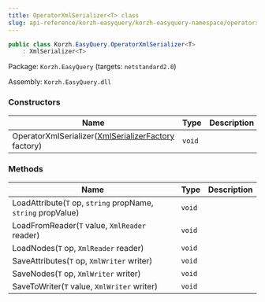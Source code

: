 ```yaml
---
title: OperatorXmlSerializer<T> class
slug: api-reference/korzh-easyquery/korzh-easyquery-namespace/operatorxmlserializer-t--class
---
```

```csharp
public class Korzh.EasyQuery.OperatorXmlSerializer<T>
    : XmlSerializer<T>

```
Package: `Korzh.EasyQuery` (targets: `netstandard2.0`)

Assembly: `Korzh.EasyQuery.dll`

### Constructors

| Name | Type | Description | 
| --- | --- | --- | 
| OperatorXmlSerializer([XmlSerializerFactory](/api-reference/korzh-easyquery/korzh-easyquery-namespace/xmlserializerfactory-class) factory) | `void` |  | 


### Methods

| Name | Type | Description | 
| --- | --- | --- | 
| LoadAttribute(`T` op, `string` propName, `string` propValue) | `void` |  | 
| LoadFromReader(`T` value, `XmlReader` reader) | `void` |  | 
| LoadNodes(`T` op, `XmlReader` reader) | `void` |  | 
| SaveAttributes(`T` op, `XmlWriter` writer) | `void` |  | 
| SaveNodes(`T` op, `XmlWriter` writer) | `void` |  | 
| SaveToWriter(`T` value, `XmlWriter` writer) | `void` |  |